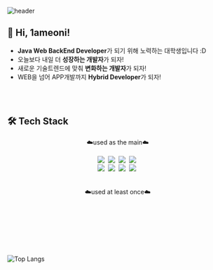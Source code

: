 ![header](https://capsule-render.vercel.app/api?type=Waving&color=00C3FF&height=180&section=header&text=Eonion's%20Development%20Github&fontSize=40&fontColor=ffffff&fontAlign=52)
## 👋 Hi, 1ameoni!
- **Java Web BackEnd Developer**가 되기 위해 노력하는 대학생입니다 :D
- 오늘보다 내일 더 **성장하는 개발자**가 되자!
- 새로운 기술트렌드에 맞춰 **변화하는 개발자**가 되자!
- WEB을 넘어 APP개발까지 **Hybrid Developer**가 되자!


<br/><br>
## 🛠 Tech Stack
<p align="center">
☁️used as the main☁️
<br>
<br>  
<img src="https://img.shields.io/badge/JAVA-FF7800?style=for-the-badge&logo=java&logoColor=white"></a>&nbsp
<img src="https://img.shields.io/badge/Node.js-339933?style=for-the-badge&logo=Node.js&logoColor=white"/></a>&nbsp
<img src="https://img.shields.io/badge/Python-007396?style=for-the-badge&logo=python&logoColor=white"></a>&nbsp
<img src="https://img.shields.io/badge/mysql-4479A1?style=for-the-badge&logo=mysql&logoColor=white"></a>&nbsp
<br> 
<img src="https://img.shields.io/badge/Spring-6DB33F?style=for-the-badge&logo=Spring&logoColor=white"></a>&nbsp
<img src="https://img.shields.io/badge/Springboot-6DB33F?style=for-the-badge&logo=Springboot&logoColor=white"></a>&nbsp
<img src="https://img.shields.io/badge/react Native-61DAFB?style=for-the-badge&logo=react&logoColor=black"></a>&nbsp
<img src="https://img.shields.io/badge/github-181717?style=for-the-badge&logo=github&logoColor=white"></a>&nbsp 
<br>
<br>
<br>
☁️used at least once☁️
<br>

</p>
<br/><br> 
<br/><br> 

<br/><br>
![Top Langs](https://github-readme-stats.vercel.app/api/top-langs/?username=sangeon22&layout=compact&theme=tokyonight)
